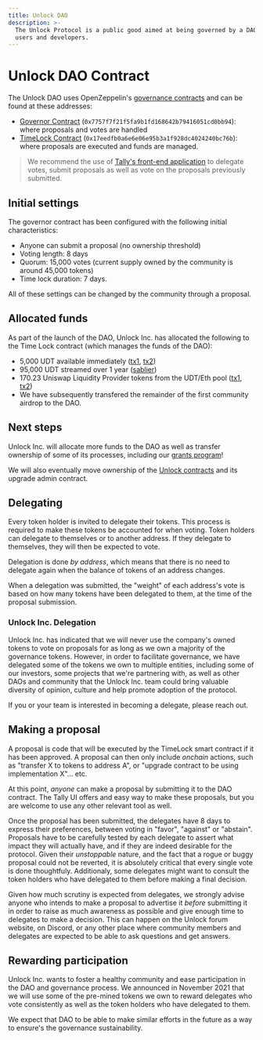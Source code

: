 ```yaml
---
title: Unlock DAO
description: >-
  The Unlock Protocol is a public good aimed at being governed by a DAO of its
  users and developers.
---
```


# Unlock DAO Contract

The Unlock DAO uses OpenZeppelin's [governance contracts](https://blog.openzeppelin.com/governor-smart-contract/) and can be found at these addresses:

- [Governor Contract](https://etherscan.io/address/0x7757f7f21f5fa9b1fd168642b79416051cd0bb94) \(`0x7757f7f21f5fa9b1fd168642b79416051cd0bb94`\): where proposals and votes are handled
- [TimeLock Contract](https://etherscan.io/address/0x17eedfb0a6e6e06e95b3a1f928dc4024240bc76b) \(`0x17eedfb0a6e6e06e95b3a1f928dc4024240bc76b`\): where proposals are executed and funds are managed.

> We recommend the use of [Tally's front-end application](https://www.withtally.com/governance/unlock) to delegate votes, submit proposals as well as vote on the proposals previously submitted.

## Initial settings

The governor contract has been configured with the following initial characteristics:

- Anyone can submit a proposal \(no ownership threshold\)
- Voting length: 8 days
- Quorum: 15,000 votes \(current supply owned by the community is around 45,000 tokens\)
- Time lock duration: 7 days.

All of these settings can be changed by the community through a proposal.

## Allocated funds

As part of the launch of the DAO, Unlock Inc. has allocated the following to the Time Lock contract \(which manages the funds of the DAO\):

- 5,000 UDT available immediately \([tx1](https://etherscan.io/tx/0x8d726c90d70817d8b865c13a38b85689f22fc9ab030db3a1742bdb5eefee3a92), [tx2](https://etherscan.io/tx/0x8d726c90d70817d8b865c13a38b85689f22fc9ab030db3a1742bdb5eefee3a92)\)
- 95,000 UDT streamed over 1 year \([sablier](https://app.sablier.finance/stream/100400)\)
- 170.23 Uniswap Liquidity Provider tokens from the UDT/Eth pool \([tx1](https://etherscan.io/tx/0x91d19da260fae927a2eb28fa6655838e1a32e226da6d82144753af2517042b9c), [tx2](https://etherscan.io/tx/0x91d19da260fae927a2eb28fa6655838e1a32e226da6d82144753af2517042b9c)\)
- We have subsequently transfered the remainder of the first community airdrop to the DAO.

## Next steps

Unlock Inc. will allocate more funds to the DAO as well as transfer ownership of some of its processes, including our [grants program](grants-bounties-and-matchings.md)!

We will also eventually move ownership of the [Unlock contracts](../core-protocol/Unlock/) and its upgrade admin contract.

## Delegating

Every token holder is invited to delegate their tokens. This process is required to make these tokens be accounted for when voting. Token holders can delegate to themselves or to another address. If they delegate to themselves, they will then be expected to vote.

Delegation is done _by address_, which means that there is no need to delegate again when the balance of tokens of an address changes.

When a delegation was submitted, the "weight" of each address's vote is based on how many tokens have been delegated to them, at the time of the proposal submission.

### Unlock Inc. Delegation

Unlock Inc. has indicated that we will never use the company's owned tokens to vote on proposals for as long as we own a majority of the governance tokens. However, in order to facilitate governance, we have delegated some of the tokens we own to multiple entities, including some of our investors, some projects that we're partnering with, as well as other DAOs and community that the Unlock Inc. team could bring valuable diversity of opinion, culture and help promote adoption of the protocol.

If you or your team is interested in becoming a delegate, please reach out.

## Making a proposal

A proposal is code that will be executed by the TimeLock smart contract if it has been approved. A proposal can then only include _onchain_ actions, such as "transfer X to tokens to address A", or "upgrade contract to be using implementation X"... etc.

At this point, _anyone_ can make a proposal by submitting it to the DAO contract. The Tally UI offers and easy way to make these proposals, but you are welcome to use any other relevant tool as well.

Once the proposal has been submitted, the delegates have 8 days to express their preferences, between voting in "favor", "against" or "abstain". Proposals have to be carefully tested by each delegate to assert what impact they will actually have, and if they are indeed desirable for the protocol. Given their _unstoppable_ nature, and the fact that a rogue or buggy proposal could not be reverted, it is absolutely critical that every single vote is done thoughtfuly. Additionaly, some delegates might want to consult the token holders who have delegated to them before making a final decision.

Given how much scrutiny is expected from delegates, we strongly advise anyone who intends to make a proposal to advertise it _before_ submitting it in order to raise as much awareness as possible and give enough time to delegates to make a decision. This can happen on the Unlock forum website, on Discord, or any other place where community members and delegates are expected to be able to ask questions and get answers.

## Rewarding participation

Unlock Inc. wants to foster a healthy community and ease participation in the DAO and governance process. We announced in November 2021 that we will use some of the pre-mined tokens we own to reward delegates who vote consistently as well as the token holders who have delegated to them.

We expect that DAO to be able to make similar efforts in the future as a way to ensure's the governance sustainability.
